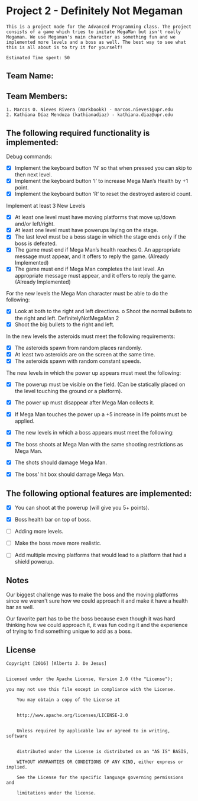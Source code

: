# Project 2 - Definitely Not Megaman
	This is a project made for the Advanced Programming class. The project consists of a game which tries to imitate MegaMan but isn't really Megaman. We use Megaman's main character as something fun and we implemented more levels and a boss as well. The best way to see what this is all about is to try it for yourself!	

	Estimated Time spent: 50



## Team Name: 

## Team Members: 

	1. Marcos O. Nieves Rivera (markbookk) - marcos.nieves1@upr.edu
	2. Kathiana Díaz Mendoza (kathianadiaz) - kathiana.diaz@upr.edu

## The following **required** functionality is implemented:
Debug commands:
- [x] Implement the keyboard button ‘N’ so that when pressed you can skip to then next
level.
- [x] Implement the keyboard button ‘I’ to increase Mega Man’s Health by +1 point.
- [x] Implement the keyboard button ‘R’ to reset the destroyed asteroid count.

Implement at least 3 New Levels
- [x] At least one level must have moving platforms that move up/down and/or left/right.
- [x] At least one level must have powerups laying on the stage.
- [x] The last level must be a boss stage in which the stage ends only if the boss is
defeated.
- [x]  The game must end if Mega Man’s health reaches 0. An appropriate message must
appear, and it offers to reply the game. (Already Implemented)
- [x] The game must end if Mega Man completes the last level. An appropriate message
must appear, and it offers to reply the game. (Already Implemented)

For the new levels the Mega Man character must be able to do the following:
- [x] Look at both to the right and left directions. o Shoot the normal bullets to the right and left.
DefinitelyNotMegaMan 2
- [x] Shoot the big bullets to the right and left.

In the new levels the asteroids must meet the following requirements:
- [x] The asteroids spawn from random places randomly.
- [x] At least two asteroids are on the screen at the same time.
- [x] The asteroids spawn with random constant speeds.

The new levels in which the power up appears must meet the following:
- [x] The powerup must be visible on the field. (Can be statically placed on the level
touching the ground or a platform).
- [x] The power up must disappear after Mega Man collects it.
- [x] If Mega Man touches the power up a +5 increase in life points must be applied.
- [x] The new levels in which a boss appears must meet the following:
- [x] The boss shoots at Mega Man with the same shooting restrictions as Mega Man.
- [x] The shots should damage Mega Man.
- [x] The boss’ hit box should damage Mega Man.


## The following **optional** features are implemented:



- [x] You can shoot at the powerup (will give you 5+ points).
- [x] Boss health bar on top of boss.

- [ ] Adding more levels.
- [ ] Make the boss move more realistic.
- [ ] Add multiple moving platforms that would lead to a platform that had a shield powerup.

## Notes


Our biggest challenge was to make the boss and the moving platforms since we weren't sure how we could approach it and make it have a health bar as well.

Our favorite part has to be the boss because even though it was hard thinking how we could approach it, it was fun coding it and the experience of trying to find something unique to add as a boss.



## License

    
	Copyright [2016] [Alberto J. De Jesus]

    
	Licensed under the Apache License, Version 2.0 (the "License");
  
	you may not use this file except in compliance with the License.

        You may obtain a copy of the License at

 
        http://www.apache.org/licenses/LICENSE-2.0

   
        Unless required by applicable law or agreed to in writing, software

 
        distributed under the License is distributed on an "AS IS" BASIS,
    
        WITHOUT WARRANTIES OR CONDITIONS OF ANY KIND, either express or implied.
 
        See the License for the specific language governing permissions and
        
        limitations under the license.
 
